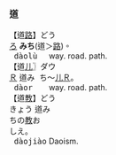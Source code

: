 ### <span lang=zh-tw>道</span>
【道[路]()】<kbd>どう　<br>[ろ]()</kbd> <ruby>**みち**(道＞[路]())。</ruby>   
<samp>&nbsp;dàolù&nbsp;&nbsp;</samp> way.&nbsp;road.&nbsp;path.   
【道[儿]()〗<kbd>ダウ　<br>[Ｒ]()</kbd> <ruby>道<kbd>み<br>ち</kbd>～[儿]()<kbd>[Ｒ]()</kbd>。</ruby>   
<samp>&nbsp;dàor&nbsp;&nbsp;&nbsp;</samp> way.&nbsp;road.&nbsp;path.   
【道[教]()】<kbd>どう　<br>きょう</kbd> 道<kbd>み<br>ち</kbd>の[教]()<kbd>お<br>し</kbd>え。   
<samp>&nbsp;dàojiào</samp> Daoism.
